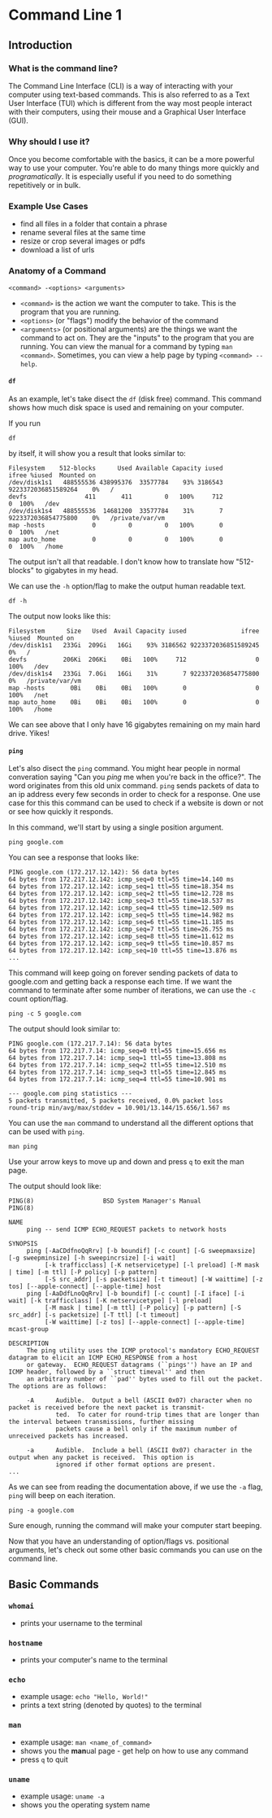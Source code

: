 # Command Line 1

## Introduction

### What is the command line?
The Command Line Interface (CLI) is a way of interacting with your computer using text-based commands. This is also referred to as a Text User Interface (TUI) which is different from the way most people interact with their computers, using their mouse and a Graphical User Interface (GUI).

### Why should I use it?
Once you become comfortable with the basics, it can be a more powerful way to use your computer. You're able to do many things more quickly and *programatically*. It is especially useful if you need to do something repetitively or in bulk.

### Example Use Cases
- find all files in a folder that contain a phrase
- rename several files at the same time
- resize or crop several images or pdfs
- download a list of urls

### Anatomy of a Command
`<command> -<options> <arguments>`

* `<command>` is the action we want the computer to take. This is the program that you are running.
* `<options>` (or "flags") modify the behavior of the command
* `<arguments>` (or positional arguments) are the things we want the command to act on. They are the "inputs" to the program that you are running. You can view the manual for a command by typing `man <command>`. Sometimes, you can view a help page by typing `<command> --help`.

#### `df`

As an example, let's take disect the `df` (disk free) command. This command shows how much disk space is used and remaining on your computer.

If you run

```
df
```

by itself, it will show you a result that looks similar to:

```
Filesystem    512-blocks      Used Available Capacity iused               ifree %iused  Mounted on
/dev/disk1s1   488555536 438995376  33577784    93% 3186543 9223372036851589264    0%   /
devfs                411       411         0   100%     712                   0  100%   /dev
/dev/disk1s4   488555536  14681200  33577784    31%       7 9223372036854775800    0%   /private/var/vm
map -hosts             0         0         0   100%       0                   0  100%   /net
map auto_home          0         0         0   100%       0                   0  100%   /home
```

The output isn't all that readable. I don't know how to translate how "512-blocks" to gigabytes in my head.

We can use the `-h` option/flag to make the output human readable text.

```
df -h
```

The output now looks like this:

```
Filesystem      Size   Used  Avail Capacity iused               ifree %iused  Mounted on
/dev/disk1s1   233Gi  209Gi   16Gi    93% 3186562 9223372036851589245    0%   /
devfs          206Ki  206Ki    0Bi   100%     712                   0  100%   /dev
/dev/disk1s4   233Gi  7.0Gi   16Gi    31%       7 9223372036854775800    0%   /private/var/vm
map -hosts       0Bi    0Bi    0Bi   100%       0                   0  100%   /net
map auto_home    0Bi    0Bi    0Bi   100%       0                   0  100%   /home
```

We can see above that I only have 16 gigabytes remaining on my main hard drive. Yikes!

#### `ping`

Let's also disect the `ping` command. You might hear people in normal converation saying "Can you *ping* me when you're back in the office?". The word originates from this old unix command. `ping` sends packets of data to an ip address every few seconds in order to check for a response. One use case for this this command can be used to check if a website is down or not or see how quickly it responds.

In this command, we'll start by using a single position argument.

```
ping google.com
```

You can see a response that looks like:

```
PING google.com (172.217.12.142): 56 data bytes
64 bytes from 172.217.12.142: icmp_seq=0 ttl=55 time=14.140 ms
64 bytes from 172.217.12.142: icmp_seq=1 ttl=55 time=18.354 ms
64 bytes from 172.217.12.142: icmp_seq=2 ttl=55 time=12.728 ms
64 bytes from 172.217.12.142: icmp_seq=3 ttl=55 time=18.537 ms
64 bytes from 172.217.12.142: icmp_seq=4 ttl=55 time=12.509 ms
64 bytes from 172.217.12.142: icmp_seq=5 ttl=55 time=14.982 ms
64 bytes from 172.217.12.142: icmp_seq=6 ttl=55 time=11.185 ms
64 bytes from 172.217.12.142: icmp_seq=7 ttl=55 time=26.755 ms
64 bytes from 172.217.12.142: icmp_seq=8 ttl=55 time=11.612 ms
64 bytes from 172.217.12.142: icmp_seq=9 ttl=55 time=10.857 ms
64 bytes from 172.217.12.142: icmp_seq=10 ttl=55 time=13.876 ms
...
```

This command will keep going on forever sending packets of data to google.com and getting back a response each time. If we want the command to terminate after some number of iterations, we can use the `-c` count option/flag.

```
ping -c 5 google.com
```

The output should look similar to:

```
PING google.com (172.217.7.14): 56 data bytes
64 bytes from 172.217.7.14: icmp_seq=0 ttl=55 time=15.656 ms
64 bytes from 172.217.7.14: icmp_seq=1 ttl=55 time=13.808 ms
64 bytes from 172.217.7.14: icmp_seq=2 ttl=55 time=12.510 ms
64 bytes from 172.217.7.14: icmp_seq=3 ttl=55 time=12.845 ms
64 bytes from 172.217.7.14: icmp_seq=4 ttl=55 time=10.901 ms

--- google.com ping statistics ---
5 packets transmitted, 5 packets received, 0.0% packet loss
round-trip min/avg/max/stddev = 10.901/13.144/15.656/1.567 ms
```

You can use the `man` command to understand all the different options that can be used with `ping`.

```
man ping
```

Use your arrow keys to move up and down and press `q` to exit the man page.

The output should look like:

```man
PING(8)                   BSD System Manager's Manual                  PING(8)

NAME
     ping -- send ICMP ECHO_REQUEST packets to network hosts

SYNOPSIS
     ping [-AaCDdfnoQqRrv] [-b boundif] [-c count] [-G sweepmaxsize] [-g sweepminsize] [-h sweepincrsize] [-i wait]
          [-k trafficclass] [-K netservicetype] [-l preload] [-M mask | time] [-m ttl] [-P policy] [-p pattern]
          [-S src_addr] [-s packetsize] [-t timeout] [-W waittime] [-z tos] [--apple-connect] [--apple-time] host
     ping [-AaDdfLnoQqRrv] [-b boundif] [-c count] [-I iface] [-i wait] [-k trafficclass] [-K netservicetype] [-l preload]
          [-M mask | time] [-m ttl] [-P policy] [-p pattern] [-S src_addr] [-s packetsize] [-T ttl] [-t timeout]
          [-W waittime] [-z tos] [--apple-connect] [--apple-time] mcast-group

DESCRIPTION
     The ping utility uses the ICMP protocol's mandatory ECHO_REQUEST datagram to elicit an ICMP ECHO_RESPONSE from a host
     or gateway.  ECHO_REQUEST datagrams (``pings'') have an IP and ICMP header, followed by a ``struct timeval'' and then
     an arbitrary number of ``pad'' bytes used to fill out the packet.  The options are as follows:

     -A      Audible.  Output a bell (ASCII 0x07) character when no packet is received before the next packet is transmit-
             ted.  To cater for round-trip times that are longer than the interval between transmissions, further missing
             packets cause a bell only if the maximum number of unreceived packets has increased.

     -a      Audible.  Include a bell (ASCII 0x07) character in the output when any packet is received.  This option is
             ignored if other format options are present.
...
```

As we can see from reading the documentation above, if we use the `-a` flag, `ping` will beep on each iteration.

```
ping -a google.com
```

Sure enough, running the command will make your computer start beeping.

Now that you have an understanding of option/flags vs. positional arguments, let's check out some other basic commands you can use on the command line.

## Basic Commands

### `whomai`
* prints your username to the terminal

### `hostname`
* prints your computer's name to the terminal

### `echo`
* example usage: `echo "Hello, World!"`
* prints a text string (denoted by quotes) to the terminal

### `man`
* example usage: `man <name_of_command>`
* shows you the **man**ual page - get help on how to use any command
* press `q` to quit

### `uname`
* example usage: `uname -a`
* shows you the operating system name
